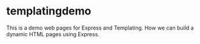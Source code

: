 # templatingdemo

This is a demo web pages for Express and Templating. How we can build a dynamic HTML pages using Express.
